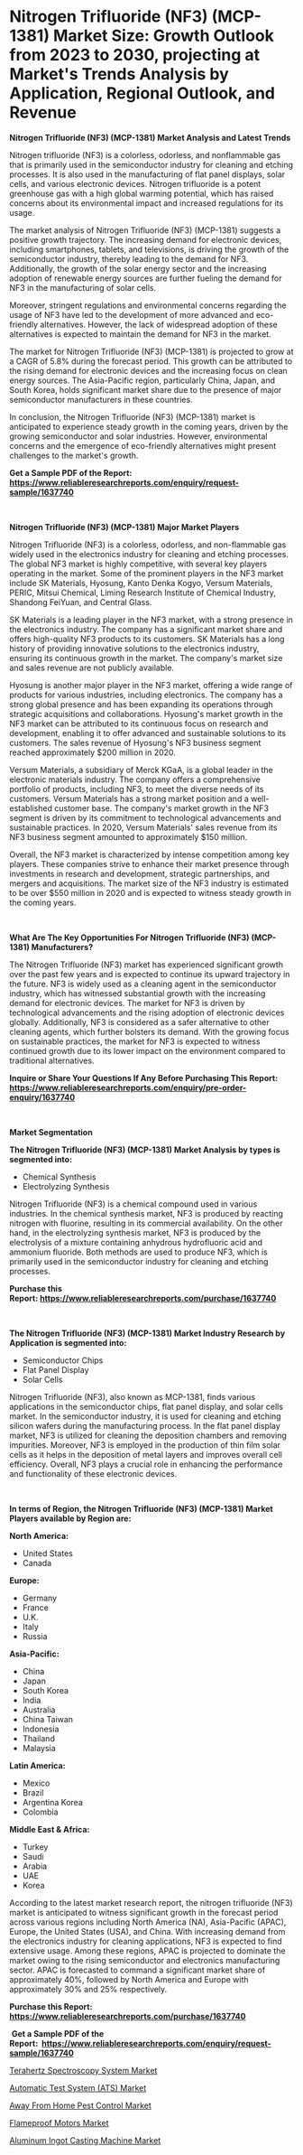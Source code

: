 <p><h1>Nitrogen Trifluoride (NF3) (MCP-1381) Market Size: Growth Outlook from 2023 to 2030, projecting at Market's Trends Analysis by Application, Regional Outlook, and Revenue</h1></p><p><strong>Nitrogen Trifluoride (NF3) (MCP-1381) Market Analysis and Latest Trends</strong></p>
<p><p>Nitrogen trifluoride (NF3) is a colorless, odorless, and nonflammable gas that is primarily used in the semiconductor industry for cleaning and etching processes. It is also used in the manufacturing of flat panel displays, solar cells, and various electronic devices. Nitrogen trifluoride is a potent greenhouse gas with a high global warming potential, which has raised concerns about its environmental impact and increased regulations for its usage.</p><p>The market analysis of Nitrogen Trifluoride (NF3) (MCP-1381) suggests a positive growth trajectory. The increasing demand for electronic devices, including smartphones, tablets, and televisions, is driving the growth of the semiconductor industry, thereby leading to the demand for NF3. Additionally, the growth of the solar energy sector and the increasing adoption of renewable energy sources are further fueling the demand for NF3 in the manufacturing of solar cells.</p><p>Moreover, stringent regulations and environmental concerns regarding the usage of NF3 have led to the development of more advanced and eco-friendly alternatives. However, the lack of widespread adoption of these alternatives is expected to maintain the demand for NF3 in the market.</p><p>The market for Nitrogen Trifluoride (NF3) (MCP-1381) is projected to grow at a CAGR of 5.8% during the forecast period. This growth can be attributed to the rising demand for electronic devices and the increasing focus on clean energy sources. The Asia-Pacific region, particularly China, Japan, and South Korea, holds significant market share due to the presence of major semiconductor manufacturers in these countries.</p><p>In conclusion, the Nitrogen Trifluoride (NF3) (MCP-1381) market is anticipated to experience steady growth in the coming years, driven by the growing semiconductor and solar industries. However, environmental concerns and the emergence of eco-friendly alternatives might present challenges to the market's growth.</p></p>
<p><strong>Get a Sample PDF of the Report:&nbsp; <a href="https://www.reliableresearchreports.com/enquiry/request-sample/1637740">https://www.reliableresearchreports.com/enquiry/request-sample/1637740</a></strong></p>
<p>&nbsp;</p>
<p><strong>Nitrogen Trifluoride (NF3) (MCP-1381) Major Market Players</strong></p>
<p><p>Nitrogen Trifluoride (NF3) is a colorless, odorless, and non-flammable gas widely used in the electronics industry for cleaning and etching processes. The global NF3 market is highly competitive, with several key players operating in the market. Some of the prominent players in the NF3 market include SK Materials, Hyosung, Kanto Denka Kogyo, Versum Materials, PERIC, Mitsui Chemical, Liming Research Institute of Chemical Industry, Shandong FeiYuan, and Central Glass.</p><p>SK Materials is a leading player in the NF3 market, with a strong presence in the electronics industry. The company has a significant market share and offers high-quality NF3 products to its customers. SK Materials has a long history of providing innovative solutions to the electronics industry, ensuring its continuous growth in the market. The company's market size and sales revenue are not publicly available.</p><p>Hyosung is another major player in the NF3 market, offering a wide range of products for various industries, including electronics. The company has a strong global presence and has been expanding its operations through strategic acquisitions and collaborations. Hyosung's market growth in the NF3 market can be attributed to its continuous focus on research and development, enabling it to offer advanced and sustainable solutions to its customers. The sales revenue of Hyosung's NF3 business segment reached approximately $200 million in 2020.</p><p>Versum Materials, a subsidiary of Merck KGaA, is a global leader in the electronic materials industry. The company offers a comprehensive portfolio of products, including NF3, to meet the diverse needs of its customers. Versum Materials has a strong market position and a well-established customer base. The company's market growth in the NF3 segment is driven by its commitment to technological advancements and sustainable practices. In 2020, Versum Materials' sales revenue from its NF3 business segment amounted to approximately $150 million.</p><p>Overall, the NF3 market is characterized by intense competition among key players. These companies strive to enhance their market presence through investments in research and development, strategic partnerships, and mergers and acquisitions. The market size of the NF3 industry is estimated to be over $550 million in 2020 and is expected to witness steady growth in the coming years.</p></p>
<p>&nbsp;</p>
<p><strong>What Are The Key Opportunities For Nitrogen Trifluoride (NF3) (MCP-1381) Manufacturers?</strong></p>
<p><p>The Nitrogen Trifluoride (NF3) market has experienced significant growth over the past few years and is expected to continue its upward trajectory in the future. NF3 is widely used as a cleaning agent in the semiconductor industry, which has witnessed substantial growth with the increasing demand for electronic devices. The market for NF3 is driven by technological advancements and the rising adoption of electronic devices globally. Additionally, NF3 is considered as a safer alternative to other cleaning agents, which further bolsters its demand. With the growing focus on sustainable practices, the market for NF3 is expected to witness continued growth due to its lower impact on the environment compared to traditional alternatives.</p></p>
<p><strong>Inquire or Share Your Questions If Any Before Purchasing This Report: <a href="https://www.reliableresearchreports.com/enquiry/pre-order-enquiry/1637740">https://www.reliableresearchreports.com/enquiry/pre-order-enquiry/1637740</a></strong></p>
<p>&nbsp;</p>
<p><strong>Market Segmentation</strong></p>
<p><strong>The Nitrogen Trifluoride (NF3) (MCP-1381) Market Analysis by types is segmented into:</strong></p>
<p><ul><li>Chemical Synthesis</li><li>Electrolyzing Synthesis</li></ul></p>
<p><p>Nitrogen Trifluoride (NF3) is a chemical compound used in various industries. In the chemical synthesis market, NF3 is produced by reacting nitrogen with fluorine, resulting in its commercial availability. On the other hand, in the electrolyzing synthesis market, NF3 is produced by the electrolysis of a mixture containing anhydrous hydrofluoric acid and ammonium fluoride. Both methods are used to produce NF3, which is primarily used in the semiconductor industry for cleaning and etching processes.</p></p>
<p><strong>Purchase this Report:&nbsp;<a href="https://www.reliableresearchreports.com/purchase/1637740">https://www.reliableresearchreports.com/purchase/1637740</a></strong></p>
<p>&nbsp;</p>
<p><strong>The Nitrogen Trifluoride (NF3) (MCP-1381) Market Industry Research by Application is segmented into:</strong></p>
<p><ul><li>Semiconductor Chips</li><li>Flat Panel Display</li><li>Solar Cells</li></ul></p>
<p><p>Nitrogen Trifluoride (NF3), also known as MCP-1381, finds various applications in the semiconductor chips, flat panel display, and solar cells market. In the semiconductor industry, it is used for cleaning and etching silicon wafers during the manufacturing process. In the flat panel display market, NF3 is utilized for cleaning the deposition chambers and removing impurities. Moreover, NF3 is employed in the production of thin film solar cells as it helps in the deposition of metal layers and improves overall cell efficiency. Overall, NF3 plays a crucial role in enhancing the performance and functionality of these electronic devices.</p></p>
<p>&nbsp;</p>
<p><strong>In terms of Region, the Nitrogen Trifluoride (NF3) (MCP-1381) Market Players available by Region are:</strong></p>
<p>
    <p> <strong> North America: </strong>
        <ul>
            <li>United States</li>
            <li>Canada</li>
        </ul>
        </p> 
    <p> <strong> Europe: </strong>
        <ul>
            <li>Germany</li>
            <li>France</li>
            <li>U.K.</li>
            <li>Italy</li>
            <li>Russia</li>
        </ul>
        </p> 
    <p> <strong> Asia-Pacific: </strong>
        <ul>
            <li>China</li>
            <li>Japan</li>
            <li>South Korea</li>
            <li>India</li>
            <li>Australia</li>
            <li>China Taiwan</li>
            <li>Indonesia</li>
            <li>Thailand</li>
            <li>Malaysia</li>
        </ul>
        </p> 
    <p> <strong> Latin America: </strong>
        <ul>
            <li>Mexico</li>
            <li>Brazil</li>
            <li>Argentina Korea</li>
            <li>Colombia</li>
        </ul>
        </p> 
    <p> <strong> Middle East & Africa: </strong>
        <ul>
            <li>Turkey</li>
            <li>Saudi</li>
            <li>Arabia</li>
            <li>UAE</li>
            <li>Korea</li>
        </ul>
    </p>
    </p>
<p><p>According to the latest market research report, the nitrogen trifluoride (NF3) market is anticipated to witness significant growth in the forecast period across various regions including North America (NA), Asia-Pacific (APAC), Europe, the United States (USA), and China. With increasing demand from the electronics industry for cleaning applications, NF3 is expected to find extensive usage. Among these regions, APAC is projected to dominate the market owing to the rising semiconductor and electronics manufacturing sector. APAC is forecasted to command a significant market share of approximately 40%, followed by North America and Europe with approximately 30% and 25% respectively.</p></p>
<p><strong>Purchase this Report: <a href="https://www.reliableresearchreports.com/purchase/1637740">https://www.reliableresearchreports.com/purchase/1637740</a></strong></p>
<p>&nbsp;<strong>Get a Sample PDF of the Report:&nbsp;&nbsp;<a href="https://www.reliableresearchreports.com/enquiry/request-sample/1637740">https://www.reliableresearchreports.com/enquiry/request-sample/1637740</a></strong></p>
<p><strong></strong></p>
<p><p><a href="https://www.linkedin.com/pulse/terahertz-spectroscopy-system-market-size-share-amp-trends-4cvqc/">Terahertz Spectroscopy System Market</a></p><p><a href="https://www.linkedin.com/pulse/decoding-automatic-test-system-ats-market-deep-dive-latest-trends-p2i2c/">Automatic Test System (ATS) Market</a></p><p><a href="https://www.linkedin.com/pulse/away-from-home-pest-control-market-research-report-unlocks-zj5qe/">Away From Home Pest Control Market</a></p><p><a href="https://medium.com/@keygreen5469/flameproof-motors-market-size-growth-forecast-2023-2030-d1a4b658155c">Flameproof Motors Market</a></p><p><a href="https://medium.com/@nathanl41025/aluminum-ingot-casting-machine-market-size-growth-forecast-2023-2030-b349a4aabfef">Aluminum Ingot Casting Machine Market</a></p></p>